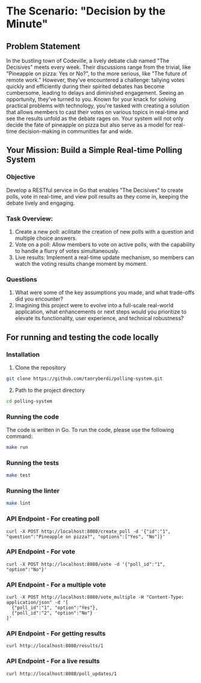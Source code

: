 # The Scenario: "Decision by the Minute"

## Problem Statement
In the bustling town of Codeville, a lively debate club named "The Decisives" meets every week. Their discussions range from the trivial, like "Pineapple on pizza: Yes or No?", to the more serious, like "The future of remote work." However, they've encountered a challenge: tallying votes quickly and efficiently during their spirited debates has become cumbersome, leading to delays and diminished engagement.
Seeing an opportunity, they've turned to you. Known for your knack for solving practical problems with technology, you're tasked with creating a solution that allows members to cast their votes on various topics in real-time and see the results unfold as the debate rages on. Your system will not only decide the fate of pineapple on pizza but also serve as a model for real-time decision-making in communities far and wide.

## Your Mission: Build a Simple Real-time Polling System
### Objective
Develop a RESTful service in Go that enables "The Decisives" to create polls, vote in real-time, and view poll results as they come in, keeping the debate lively and engaging.

### Task Overview:
1. Create a new poll: acilitate the creation of new polls with a question and multiple choice answers.
2. Vote on a poll: Allow members to vote on active polls, with the capability to handle a flurry of votes simultaneously.
3. Live results: Implement a real-time update mechanism, so members can watch the voting results change moment by moment.

### Questions
1. What were some of the key assumptions you made, and what trade-offs did you encounter?
2. Imagining this project were to evolve into a full-scale real-world application, what enhancements or next steps would you prioritize to elevate its functionality, user experience, and technical robustness?

## For running and testing the code locally
### Installation
1. Clone the repository
```bash
git clone https://github.com/tanryberdi/polling-system.git
```

2. Path to the project directory
```bash
cd polling-system
```

### Running the code
The code is written in Go. To run the code, please use the following command:
```bash
make run
```

### Running the tests
```bash
make test
```

### Running the linter
```bash
make lint
```

### API Endpoint - For creating poll
```curl
curl -X POST http://localhost:8080/create_poll -d '{"id":"1", "question":"Pineapple on pizza?", "options":["Yes", "No"]}'
```

### API Endpoint - For vote
```curl
curl -X POST http://localhost:8080/vote -d '{"poll_id":"1", "option":"No"}'
```

### API Endpoint - For a multiple vote
```curl
curl -X POST http://localhost:8080/vote_multiple -H "Content-Type: application/json" -d '[
  {"poll_id":"1", "option":"Yes"},
  {"poll_id":"2", "option":"No"}
]'
```

### API Endpoint - For getting results
```curl
curl http://localhost:8080/results/1
```

### API Endpoint - For a live results
```curl
curl http://localhost:8080/poll_updates/1
```
